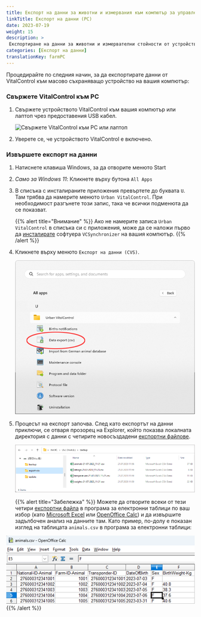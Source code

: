 ```yaml
---
title: Експорт на данни за животни и измервания към компютър за управление на фермата
linkTitle: Експорт на данни (PC)
date: 2023-07-19
weight: 15
description: >
 Експортиране на данни за животни и измервателни стойности от устройството VitalControl в няколко CVS файла
categories: [Експорт на данни]
translationKey: farmPC
---
```

Процедирайте по следния начин, за да експортирате данни от VitalControl към масово съхраняващо устройство на вашия компютър:

### Свържете VitalControl към PC

1. Свържете устройството VitalControl към вашия компютър или лаптоп чрез предоставения USB кабел.

   ![Свържете VitalControl към PC или лаптоп](/images/synchronisation/connect-to-pc.svg "Свържете VitalControl към PC")

1. Уверете се, че устройството VitalControl е включено.

### Извършете експорт на данни

1. Натиснете клавиша Windows, за да отворите менюто Start

1. *Само за Windows 11*: Кликнете върху бутона `All Apps`

1. В списъка с инсталираните приложения превъртете до буквата `U`. Там трябва да намерите менюто `Urban VitalControl`. При необходимост разгънете този запис, така че всички подменюта да се показват.

   {{% alert title="Внимание" %}}
Ако не намерите записа `Urban VitalControl` в списъка си с приложения, може да се наложи първо да [инсталирате](../vcsynchronizer/installation/) софтуера `VCSynchronizer` на вашия компютър.
   {{% /alert %}}

1. Кликнете върху менюто `Експорт на данни (CVS)`.

   ![Меню Start на Windows, менюто за Urban VitalControl (VCSynchronizer)](../vcsynchronizer/images/data-export/data-export.png "Меню Start на Windows, VitalControl")

1. Процесът на експорт започва. След като експортът на данни приключи, се отваря прозорец на Explorer, който показва локалната директория с данни с четирите новосъздадени [експортни файлове](../../data-export/export-files/).

   ![Локална директория с данни с експортни файлове](../../data-export/images/export-files.png "Експортни файлове, локално съхранени")

   {{% alert title="Забележка" %}}
  Можете да отворите всеки от тези четири [експортни файла](../../data-export/export-files/) в програма за електронни таблици по ваш избор (като [Microsoft Excel](https://products.office.com/excel) или [OpenOffice Calc](https://www.openoffice.org/)) и да извършите задълбочен анализ на данните там. Като пример, по-долу е показан изглед на таблицата `animals.csv` в програма за електронни таблици:

![Експортирана таблица с данни за животни, отворена в софтуер за електронни таблици](../../data-export/images/animals.png "Софтуер за електронни таблици с данни за животни")
{{% /alert %}}
